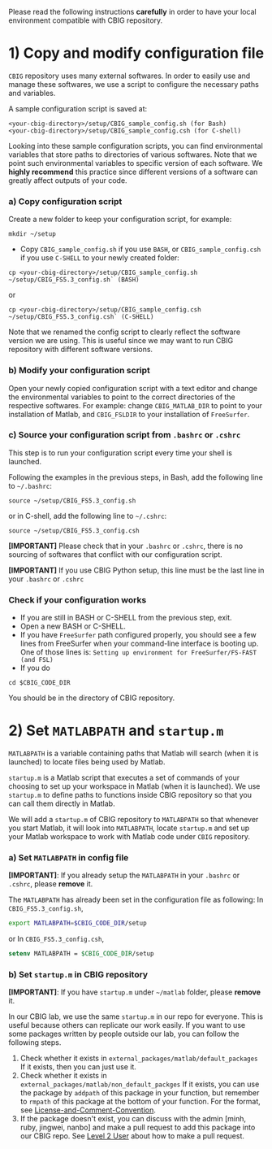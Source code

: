 Please read the following instructions **carefully** in order to have your local environment compatible with CBIG repository.

# 1) Copy and modify configuration file
`CBIG` repository uses many external softwares. In order to easily use and manage these softwares, we use a script to configure the necessary paths and variables.

A sample configuration script is saved at:
```
<your-cbig-directory>/setup/CBIG_sample_config.sh (for Bash)
<your-cbig-directory>/setup/CBIG_sample_config.csh (for C-shell)
```

Looking into these sample configuration scripts, you can find environmental variables that store paths to directories of various softwares. Note that we point such environmental variables to specific version of each software. We **highly recommend** this practice since different versions of a software can greatly affect outputs of your code.

### a) Copy configuration script

Create a new folder to keep your configuration script, for example:
```
mkdir ~/setup
```
- Copy `CBIG_sample_config.sh` if you use `BASH`, or `CBIG_sample_config.csh` if you use `C-SHELL` to your newly created folder:
```
cp <your-cbig-directory>/setup/CBIG_sample_config.sh ~/setup/CBIG_FS5.3_config.sh` (BASH)
```
or
```
cp <your-cbig-directory>/setup/CBIG_sample_config.csh ~/setup/CBIG_FS5.3_config.csh` (C-SHELL)
```
Note that we renamed the config script to clearly reflect the software version we are using. This is useful since we may want to run CBIG repository with different software versions.

### b) Modify your configuration script

Open your newly copied configuration script with a text editor and change the environmental variables to point to the correct directories of the respective softwares. For example: change `CBIG_MATLAB_DIR` to point to your installation of Matlab, and `CBIG_FSLDIR` to your installation of `FreeSurfer`.

### c) Source your configuration script from `.bashrc` or `.cshrc`

This step is to run your configuration script every time your shell is launched.

Following the examples in the previous steps, in Bash, add the following line to `~/.bashrc`:
```
source ~/setup/CBIG_FS5.3_config.sh
```
or in C-shell, add the following line to `~/.cshrc`:
```
source ~/setup/CBIG_FS5.3_config.csh
```

**[IMPORTANT]** Please check that in your `.bashrc` or `.cshrc`, there is no sourcing of softwares that conflict with our configuration script.

**[IMPORTANT]** If you use CBIG Python setup, this line must be the last line in your `.bashrc` or `.cshrc`

### Check if your configuration works
- If you are still in BASH or C-SHELL from the previous step, exit.
- Open a new BASH or C-SHELL.
- If you have `FreeSurfer` path configured properly, you should see a few lines from FreeSurfer when your command-line interface is booting up. One of those lines is:
```Setting up environment for FreeSurfer/FS-FAST (and FSL)```
- If you do
```
cd $CBIG_CODE_DIR
```
You should be in the directory of CBIG repository.

# 2) Set `MATLABPATH` and `startup.m` 
`MATLABPATH` is a variable containing paths that Matlab will search (when it is launched) to locate files being used by Matlab. 

`startup.m` is a Matlab script that executes a set of commands of your choosing to set up your workspace in Matlab (when it is launched). We use `startup.m` to define paths to functions inside CBIG repository so that you can call them directly in Matlab.

We will add a `startup.m` of CBIG repository to `MATLABPATH` so that whenever you start Matlab, it will look into `MATLABPATH`, locate `startup.m` and set up your Matlab workspace to work with Matlab code under `CBIG` repository.

### a) Set `MATLABPATH` in config file

**[IMPORTANT]**: If you already setup the `MATLABPATH` in your `.bashrc` or `.cshrc`, please **remove** it.

The `MATLABPATH` has already been set in the configuration file as following:
In `CBIG_FS5.3_config.sh`,
```bash
export MATLABPATH=$CBIG_CODE_DIR/setup
```
or
In `CBIG_FS5.3_config.csh`,
```csh
setenv MATLABPATH = $CBIG_CODE_DIR/setup
``` 

### b) Set `startup.m` in CBIG repository
**[IMPORTANT]**: If you have `startup.m` under `~/matlab` folder, please **remove** it.

In our CBIG lab, we use the same `startup.m` in our repo for everyone. This is useful because others can replicate our work easily.
If you want to use some packages written by people outside our lab, you can follow the following steps.
1. Check whether it exists in `external_packages/matlab/default_packages`
If it exists, then you can just use it.
2. Check whether it exists in `external_packages/matlab/non_default_packges`
If it exists, you can use the package by `addpath` of this package in your function, but remember to `rmpath` of this package at the bottom of your function. For the format, see [License-and-Comment-Convention](https://github.com/YeoPrivateLab/CBIG_private/wiki/License-and-Comment-Convention).
3. If the package doesn't exist, you can discuss with the admin [minh, ruby, jingwei, nanbo] and make a pull request to add this package into our CBIG repo. See [Level 2 User](https://github.com/YeoPrivateLab/CBIG_private/wiki/Level-2-User:--Contribute-to-CBIG_private-repository) about how to make a pull request. 
